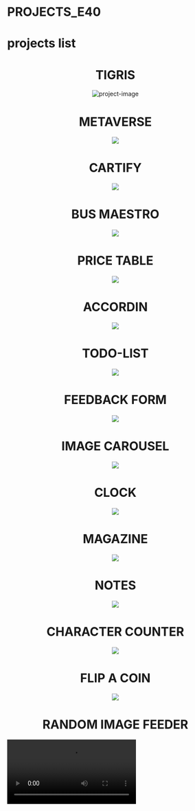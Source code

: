# PROJECTS_E40
<h1>projects list</h1>
<h1 align="center" id="title">TIGRIS</h1>

<p align="center"><img src="https://media.licdn.com/dms/image/D5622AQESYG6f_qkEAA/feedshare-shrink_800/0/1710866329268?e=1716422400&amp;v=beta&amp;t=-3X8h46L6LrGObrQ00iHLvCe46tOLCPQPlDduuvCmo4" alt="project-image"></p>
<h1 align="center" id="title">METAVERSE</h1>

<p align="center"><img src="https://media.licdn.com/dms/image/D5622AQGvhziA6Z8JZA/feedshare-shrink_800/0/1710950040772?e=1716422400&v=beta&t=DoUhtxDhkBRQhH6MwtUBgMLj39ZxFvPWxFz1-gGfxqE"></p>
<h1 align="center" id="title">CARTIFY</h1>

<p align="center"><img src="https://media.licdn.com/dms/image/D5622AQEG6OeEqQRhuA/feedshare-shrink_800/0/1711046045273?e=1716422400&v=beta&t=9x01MLCjYYOPhCcwa8H-7izcCqCyVRErBryGc4TVLYo"></p>
<h1 align="center" id="title">BUS MAESTRO</h1>

<p align="center"><img src="https://media.licdn.com/dms/image/D5622AQFSjhZo7-RAwQ/feedshare-shrink_800/0/1711187015009?e=1716422400&v=beta&t=N6iuKebMbzFiEPwaRFx2g9xV2Zzy8gPYWvBRMssZrUM"></p>

<h1 align="center" id="title">PRICE TABLE</h1>

<p align="center"><img src="https://media.licdn.com/dms/image/D5622AQGiCXdgE9YqmQ/feedshare-shrink_800/0/1711551751247?e=1716422400&v=beta&t=ecAHjarqRQv7ySKs_VjmjdS6nUKHUEWFzX2cCwTWqgQ"></p>
<h1 align="center" id="title">ACCORDIN</h1>

<p align="center"><img src="https://media.licdn.com/dms/image/D5622AQF7W_0zQD3JUw/feedshare-shrink_800/0/1711903928599?e=1716422400&v=beta&t=6zTqxwdTHQ3SG7IGBprMYGOlj1N62Z-szzkimeYC0hs"></p>
<h1 align="center" id="title">TODO-LIST</h1>

<p align="center"><img src="https://media.licdn.com/dms/image/D5622AQFLh4ITfrU2DA/feedshare-shrink_800/0/1711997563469?e=1716422400&v=beta&t=e0XNnJL-y5wdQmXanm8twgLAoz7_ybMbfhF7ZIwqRWs"></p>
<h1 align="center" id="title">FEEDBACK FORM</h1>

<p align="center"><img src="https://media.licdn.com/dms/image/D5622AQHlKWE2LhuScg/feedshare-shrink_800/0/1712247837003?e=1716422400&v=beta&t=ZooaYjb3eKVQRsLgCOKBMlS8Pk8IGRoiDVCMWNHwZ9Q"></p>
<h1 align="center" id="title">IMAGE CAROUSEL</h1>

<p align="center"><img src="https://media.licdn.com/dms/image/D5622AQGoVcdn0djC2Q/feedshare-shrink_800/0/1712425282034?e=1716422400&v=beta&t=2fspGlsN87RBCIX790p7u297oftz7pnOn_LwLyuB24c"></p>
<h1 align="center" id="title">CLOCK</h1>

<p align="center"><img src="https://media.licdn.com/dms/image/D5622AQEv0Cgrjoa7lQ/feedshare-shrink_800/0/1712492957778?e=1716422400&v=beta&t=kl1G5u6H9c5RQsCDJ7FrBtriq7TrAg-JtPDNDKlLEDk"></p>
<h1 align="center" id="title">MAGAZINE</h1>

<p align="center"><img src="https://media.licdn.com/dms/image/D5622AQFQ8jM86K-S_A/feedshare-shrink_800/0/1712601839289?e=1716422400&v=beta&t=C8kJMgNxIATCX2TvOnoRETdjIBDnvgd-HvvzvRT1lu0"></p>
<h1 align="center" id="title">NOTES</h1>

<p align="center"><img src="https://media.licdn.com/dms/image/D5622AQH-0MWuJLxJ5A/feedshare-shrink_800/0/1712855645525?e=1716422400&v=beta&t=3LM5iSZXueFSN7JX39_72YiyuPmXH8YP-Ddxli2Liro"></p>
<h1 align="center" id="title">CHARACTER COUNTER</h1>

<p align="center"><img src="https://media.licdn.com/dms/image/D5622AQH5MeR8mvH1Tg/feedshare-shrink_800/0/1713378690939?e=1716422400&v=beta&t=Ojixgb4jX373N2_1KllcH8xkSNG9CUHk57zkDDCt1p8"></p>
<h1 align="center" id="title">FLIP A COIN</h1>

<p align="center"><img src="https://media.licdn.com/dms/image/D5622AQG_GEyalTBEpA/feedshare-shrink_2048_1536/0/1713696136690?e=1716422400&v=beta&t=BfNz8PwyxowDlD8gla40eok1EGnl4SedUuqCv91C_oI"></p>
<h1 align="center" id="title">RANDOM IMAGE FEEDER</h1>
<video>
  <source src="https://www.linkedin.com/embed/feed/update/urn:li:ugcPost:7185692424348819456">
</video>


